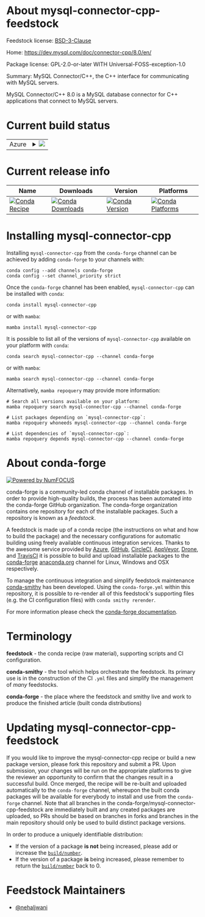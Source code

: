 About mysql-connector-cpp-feedstock
===================================

Feedstock license: [BSD-3-Clause](https://github.com/conda-forge/mysql-connector-cpp-feedstock/blob/main/LICENSE.txt)

Home: https://dev.mysql.com/doc/connector-cpp/8.0/en/

Package license: GPL-2.0-or-later WITH Universal-FOSS-exception-1.0

Summary: MySQL Connector/C++, the C++ interface for communicating with MySQL servers.

MySQL Connector/C++ 8.0 is a MySQL database connector for C++ applications
that connect to MySQL servers.


Current build status
====================


<table>
    
  <tr>
    <td>Azure</td>
    <td>
      <details>
        <summary>
          <a href="https://dev.azure.com/conda-forge/feedstock-builds/_build/latest?definitionId=8894&branchName=main">
            <img src="https://dev.azure.com/conda-forge/feedstock-builds/_apis/build/status/mysql-connector-cpp-feedstock?branchName=main">
          </a>
        </summary>
        <table>
          <thead><tr><th>Variant</th><th>Status</th></tr></thead>
          <tbody><tr>
              <td>linux_64</td>
              <td>
                <a href="https://dev.azure.com/conda-forge/feedstock-builds/_build/latest?definitionId=8894&branchName=main">
                  <img src="https://dev.azure.com/conda-forge/feedstock-builds/_apis/build/status/mysql-connector-cpp-feedstock?branchName=main&jobName=linux&configuration=linux%20linux_64_" alt="variant">
                </a>
              </td>
            </tr><tr>
              <td>osx_64</td>
              <td>
                <a href="https://dev.azure.com/conda-forge/feedstock-builds/_build/latest?definitionId=8894&branchName=main">
                  <img src="https://dev.azure.com/conda-forge/feedstock-builds/_apis/build/status/mysql-connector-cpp-feedstock?branchName=main&jobName=osx&configuration=osx%20osx_64_" alt="variant">
                </a>
              </td>
            </tr><tr>
              <td>osx_arm64</td>
              <td>
                <a href="https://dev.azure.com/conda-forge/feedstock-builds/_build/latest?definitionId=8894&branchName=main">
                  <img src="https://dev.azure.com/conda-forge/feedstock-builds/_apis/build/status/mysql-connector-cpp-feedstock?branchName=main&jobName=osx&configuration=osx%20osx_arm64_" alt="variant">
                </a>
              </td>
            </tr><tr>
              <td>win_64</td>
              <td>
                <a href="https://dev.azure.com/conda-forge/feedstock-builds/_build/latest?definitionId=8894&branchName=main">
                  <img src="https://dev.azure.com/conda-forge/feedstock-builds/_apis/build/status/mysql-connector-cpp-feedstock?branchName=main&jobName=win&configuration=win%20win_64_" alt="variant">
                </a>
              </td>
            </tr>
          </tbody>
        </table>
      </details>
    </td>
  </tr>
</table>

Current release info
====================

| Name | Downloads | Version | Platforms |
| --- | --- | --- | --- |
| [![Conda Recipe](https://img.shields.io/badge/recipe-mysql--connector--cpp-green.svg)](https://anaconda.org/conda-forge/mysql-connector-cpp) | [![Conda Downloads](https://img.shields.io/conda/dn/conda-forge/mysql-connector-cpp.svg)](https://anaconda.org/conda-forge/mysql-connector-cpp) | [![Conda Version](https://img.shields.io/conda/vn/conda-forge/mysql-connector-cpp.svg)](https://anaconda.org/conda-forge/mysql-connector-cpp) | [![Conda Platforms](https://img.shields.io/conda/pn/conda-forge/mysql-connector-cpp.svg)](https://anaconda.org/conda-forge/mysql-connector-cpp) |

Installing mysql-connector-cpp
==============================

Installing `mysql-connector-cpp` from the `conda-forge` channel can be achieved by adding `conda-forge` to your channels with:

```
conda config --add channels conda-forge
conda config --set channel_priority strict
```

Once the `conda-forge` channel has been enabled, `mysql-connector-cpp` can be installed with `conda`:

```
conda install mysql-connector-cpp
```

or with `mamba`:

```
mamba install mysql-connector-cpp
```

It is possible to list all of the versions of `mysql-connector-cpp` available on your platform with `conda`:

```
conda search mysql-connector-cpp --channel conda-forge
```

or with `mamba`:

```
mamba search mysql-connector-cpp --channel conda-forge
```

Alternatively, `mamba repoquery` may provide more information:

```
# Search all versions available on your platform:
mamba repoquery search mysql-connector-cpp --channel conda-forge

# List packages depending on `mysql-connector-cpp`:
mamba repoquery whoneeds mysql-connector-cpp --channel conda-forge

# List dependencies of `mysql-connector-cpp`:
mamba repoquery depends mysql-connector-cpp --channel conda-forge
```


About conda-forge
=================

[![Powered by
NumFOCUS](https://img.shields.io/badge/powered%20by-NumFOCUS-orange.svg?style=flat&colorA=E1523D&colorB=007D8A)](https://numfocus.org)

conda-forge is a community-led conda channel of installable packages.
In order to provide high-quality builds, the process has been automated into the
conda-forge GitHub organization. The conda-forge organization contains one repository
for each of the installable packages. Such a repository is known as a *feedstock*.

A feedstock is made up of a conda recipe (the instructions on what and how to build
the package) and the necessary configurations for automatic building using freely
available continuous integration services. Thanks to the awesome service provided by
[Azure](https://azure.microsoft.com/en-us/services/devops/), [GitHub](https://github.com/),
[CircleCI](https://circleci.com/), [AppVeyor](https://www.appveyor.com/),
[Drone](https://cloud.drone.io/welcome), and [TravisCI](https://travis-ci.com/)
it is possible to build and upload installable packages to the
[conda-forge](https://anaconda.org/conda-forge) [anaconda.org](https://anaconda.org/)
channel for Linux, Windows and OSX respectively.

To manage the continuous integration and simplify feedstock maintenance
[conda-smithy](https://github.com/conda-forge/conda-smithy) has been developed.
Using the ``conda-forge.yml`` within this repository, it is possible to re-render all of
this feedstock's supporting files (e.g. the CI configuration files) with ``conda smithy rerender``.

For more information please check the [conda-forge documentation](https://conda-forge.org/docs/).

Terminology
===========

**feedstock** - the conda recipe (raw material), supporting scripts and CI configuration.

**conda-smithy** - the tool which helps orchestrate the feedstock.
                   Its primary use is in the construction of the CI ``.yml`` files
                   and simplify the management of *many* feedstocks.

**conda-forge** - the place where the feedstock and smithy live and work to
                  produce the finished article (built conda distributions)


Updating mysql-connector-cpp-feedstock
======================================

If you would like to improve the mysql-connector-cpp recipe or build a new
package version, please fork this repository and submit a PR. Upon submission,
your changes will be run on the appropriate platforms to give the reviewer an
opportunity to confirm that the changes result in a successful build. Once
merged, the recipe will be re-built and uploaded automatically to the
`conda-forge` channel, whereupon the built conda packages will be available for
everybody to install and use from the `conda-forge` channel.
Note that all branches in the conda-forge/mysql-connector-cpp-feedstock are
immediately built and any created packages are uploaded, so PRs should be based
on branches in forks and branches in the main repository should only be used to
build distinct package versions.

In order to produce a uniquely identifiable distribution:
 * If the version of a package **is not** being increased, please add or increase
   the [``build/number``](https://docs.conda.io/projects/conda-build/en/latest/resources/define-metadata.html#build-number-and-string).
 * If the version of a package **is** being increased, please remember to return
   the [``build/number``](https://docs.conda.io/projects/conda-build/en/latest/resources/define-metadata.html#build-number-and-string)
   back to 0.

Feedstock Maintainers
=====================

* [@nehaljwani](https://github.com/nehaljwani/)

